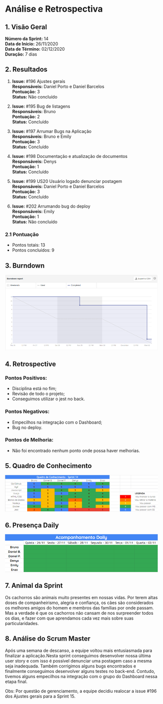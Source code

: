 # Análise e Retrospectiva

## 1. Visão Geral
**Número da Sprint:** 14<br>
**Data de Início:** 26/11/2020<br>
**Data de Término:** 02/12/2020<br>
**Duração:** 7 dias<br>


## 2. Resultados

1. **Issue:** #196 Ajustes gerais<br>
**Responsáveis:** Daniel Porto e Daniel Barcelos<br>
**Pontuação:** 3<br>
**Status:** Não concluído<br>

2. **Issue:** #195 Bug de listagens<br>
**Responsáveis:** Bruno<br>
**Pontuação:** 2<br>
**Status:** Concluído<br>

3. **Issue:** #197 Arrumar Bugs na Aplicação<br>
**Responsáveis:** Bruno e Emily<br>
**Pontuação:** 3<br>
**Status:** Concluído<br>

4. **Issue:** #198 Documentação e atualização de documentos<br>
**Responsáveis:** Denys<br>
**Pontuação:** 1<br>
**Status:** Concluído<br>

5. **Issue:** #199 US20 Usuário logado denunciar postagem<br>
**Responsáveis:** Daniel Porto e Daniel Barcelos<br>
**Pontuação:** 3<br>
**Status:** Concluído<br>

6. **Issue:** #202 Arrumando bug do deploy<br>
**Responsáveis:** Emily<br>
**Pontuação:** 1<br>
**Status:** Não concluído<br>

### 2.1 Pontuação 
- Pontos totais: 13
- Pontos concluídos: 9

## 3. Burndown

![Burndown](../../Imagens/Sprints/Burndown_S14.png)

## 4. Retrospective
### Pontos Positivos:
- Disciplina está no fim;
- Revisão de todo o projeto;
- Conseguimos utilizar o jest no back.

### Pontos Negativos:
- Empecilhos na integração com o Dashboard;
- Bug no deploy.

### Pontos de Melhoria:
- Não foi encontrado nenhum ponto onde possa haver melhorias.


## 5. Quadro de Conhecimento

![Quadro de Conhecimentos](../../Imagens/Sprints/Quadro_conhecimento_S14.png)

## 6. Presença  Daily 

![Presença](../../Imagens/Sprints/Daily_Sprint14.png)

## 7. Animal da Sprint

Os cachorros são animais muito presentes em nossas vidas. Por terem altas doses de companheirismo, alegria e confiança, os cães são considerados os melhores amigos do homem e membros das famílias por onde passam. Mas a verdade é que os cachorros não cansam de nos surpreender todos os dias, e fazer com que aprendamos cada vez mais sobre suas particularidades.


## 8. Análise do Scrum Master
Após uma semana de descanso, a equipe voltou mais entusiasmada para finalizar a aplicação.Nesta sprint conseguimos desenvolver nossa última user story e com isso é possível denunciar uma postagem caso a mesma seja inadequada. Também corrigimos alguns bugs encontrados e finalmente conseguimos desenvolver alguns testes no back-end. Contudo, tivemos alguns empecilhos na integração com o grupo do Dashboard nessa etapa final.

Obs: Por questão de gerenciamento, a equipe decidiu realocar a issue #196 dos Ajustes gerais para a Sprint 15.




